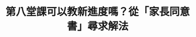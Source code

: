 ---
id: "5"
lang: zh-tw
publish: "FALSE"
description: " 「強制取消國中、高中的第八節課後輔導及寒暑假輔導」連署案"
selected: "FALSE"
blog_selected: "FALSE"
thumbnail: https://cm.pdis.nat.gov.tw/images/post/1WRiiGc1nJTN4fg4ko9X1oPuoacJ5btFw.jpg
title: 第八堂課可以教新進度嗎？從「家長同意書」尋求解法
introduction:
  content: "許多國高中雖規定輔導課程不得教授新進度，但卻常常被老師用來上新課程，導致輔導課程之原意消失，因此提案人希望能取消第八節及寒暑假的課後輔導，\
    讓學生放學後有足夠時間自行學習，而學校也可因此省下第八節上課時間的成本。\r

    經過會議討論後，綜合考量偏鄉、經濟弱勢之學子仍有課業輔導需求，家長也有相關的安全考量，目前不宜強制取消課後輔導課程，但教育部將會積極研擬並採行\
    新措施，例如研訂「家長同意書」供各校使用，並另設課業輔導之相關救濟管道，鼓勵學校開設多元化輔導課程，希望能在避免學校強制學生參加課後輔導的同時，維護學\
    生的學習權益。\r"
color: blue
join:
  type: 提
  title: 強制取消國中、高中的第八節課後輔導及寒暑假輔導
  link: https://join.gov.tw/idea/detail/f57c0195-ed01-4e87-b7eb-638c15eecc4a
  image: https://cm.pdis.nat.gov.tw/images/post/1UCAOvYwgcE1PUEILABHSRHeixzNVMsHj.jpg
layout: post
departments:
  - 教育部
embed:
  mind_map:
    links:
      - https://miro.com/app/live-embed/o9J_k09jf0s=/?moveToViewport=-4701,3642,4313,5250
  ministry_slide:
    links:
      - https://issuu.com/pdis.tw/docs/_8_
  transcript:
    links:
      - https://sayit.pdis.nat.gov.tw/2017-04-28-%E9%96%8B%E6%94%BE%E6%94%BF%E5%BA%9C%E8%81%AF%E7%B5%A1%E4%BA%BA%E7%AC%AC%E4%BA%94%E6%AC%A1%E5%8D%94%E4%BD%9C%E6%9C%83%E8%AD%B0
---